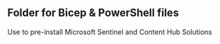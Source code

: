 ## Folder for Bicep & PowerShell files 

Use to pre-install Microsoft Sentinel and Content Hub Solutions
